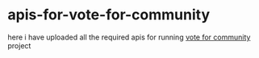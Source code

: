 # apis-for-vote-for-community
here i have uploaded all the required apis for running  <a href="https://github.com/HimanshuVaishya/vote-for-community">vote for community</a> project
